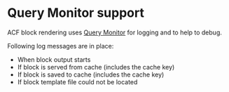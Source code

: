 # Query Monitor support

ACF block rendering uses [Query Monitor](https://github.com/johnbillion/query-monitor) for logging and to help to debug.

Following log messages are in place:

* When block output starts
* If block is served from cache (includes the cache key)
* If block is saved to cache (includes the cache key)
* If block template file could not be located
